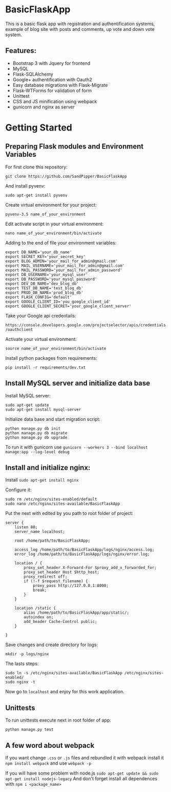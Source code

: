 # BasicFlaskApp
This is a basic flask app with registration and authentification systems, example of blog site with posts and comments,
up vote and down vote system.


Features:
--------

- Bootstrap 3 with Jquery for frontend
- MySQL
- Flask-SQLAlchemy
- Google+ authentification with Oauth2
- Easy database migrations with Flask-Migrate
- Flask-WTForms for validation of form
- Unittest
- CSS and JS minification using webpack
- gunicorn and nginx as server

# Getting Started

Preparing Flask modules and Environment Variables
------------------------------------------------

For first clone this repository:

` git clone https://github.com/SandPipper/BasicFlaskApp `

And install pyvenv:

` sudo apt-get install pyvenv `

Create virtual environment for your project:

` pyvenv-3.5 name_of_your_environment `

Edit activate script in your virtual environment:

`nano name_of_your_environment/bin/activate `


Adding to the end of file your environment variables:

```
export DB_NAME='your_db_name'
export SECRET_KEY='your_secret_key'
export BLOG_ADMIN='your_mail_for_admin@gmail.com'
export MAIL_USERNAME='your_mail_for_admin@gmail.com'
export MAIL_PASSWORD='your_mail_for_admin_password'
export DB_USERNAME='your_mysql_user'
export DB_PASSWORD='your_mysql_password'
export DEV_DB_NAME='dev_blog_db'
export TEST_DB_NAME='test_blog_db'
export PROD_DB_NAME='prod_blog_db'
export FLASK_CONFIG='default'
export GOOGLE_CLIENT_ID='you_google_client_id'
export GOOGLE_CLIENT_SECRET='your_google_client_server'

```

Take your Google api credentails:

` https://console.developers.google.com/projectselector/apis/credentials/oauthclient `

Activate your virtual environment:

` source name_of_your_environment/bin/activate `

Install python packages from requirements:

` pip install -r requirements/dev.txt `



Install MySQL server and initialize data base
--------------------------------------------

Install MySQL server:

```
sudo apt-get update
sudo apt-get install mysql-server
```


Initialize data base and start migration script:

```
python manage.py db init
python manage.py db migrate
python manage.py db upgrade
```

To run it with gunicorn use `gunicorn --workers 3 --bind localhost manage:app --log-level debug`


Install and initialize nginx:
----------------------------

Install `sudo apt-get install nginx`


Configure it:

```
sudo rm /etc/nginx/sites-enabled/default
sudo nano /etc/nginx/sites-available/BasicFlaskApp
```


Put the next with edited by you path to root folder of project:

```
server {
    listen 80;
    server_name localhost;

    root /home/path/to/BasicFlaskApp;

    access_log /home/path/to/BasicFlaskApp/logs/nginx/access.log;
    error_log /home/path/to/BasicFlaskApp/logs/nginx/error.log;

    location / {
        proxy_set_header X-Forward-For $proxy_add_x_forwarded_for;
        proxy_set_header Host $http_host;
        proxy_redirect off;
        if (!-f $request_filename) {
            proxy_pass http://127.0.0.1:8000;
            break;
        }
    }

    location /static {
        alias /home/path/to/BasicFlaskApp/app/static/;
        autoindex on;
        add_header Cache-Control public;
    }

}
```


Save changes and create directory for logs:

` mkdir -p logs/nginx `


The lasts steps:

```
sudo ln -s /etc/nginx/sites-available/BasicFlaskApp /etc/nginx/sites-enabled/
sudo nginx -t
```

Now go to `localhost` and enjoy for this work application.

Unittests
---------
To run unittests execute next in root folder of app:

`python manage.py test`

A few word about webpack
------------------------

If you want change `.css` or `.js` files and rebundled it with webpack
install it `npm install webpack` and use ` webpack -p `

If you will have some problem with node.js ` sudo apt-get update && sudo apt-get install nodejs-legacy `
And don't forget install all dependences with ` npm i <package_name> `
